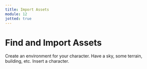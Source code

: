 ```yaml
---
title: Import Assets
module: 12
jotted: true
---
```


# Find and Import Assets

Create an environment for your character.  Have a sky, some terrain, building, etc. Insert a character.